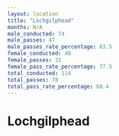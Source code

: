 ```yaml
---
layout: location
title: "Lochgilphead"
months: N/A
male_conducted: 74
male_passes: 47
male_passes_rate_percentage: 63.5
female_conducted: 40
female_passes: 31
female_pass_rate_percentage: 77.5
total_conducted: 114
total_passes: 78
total_pass_rate_percentage: 68.4
---
```


# Lochgilphead
